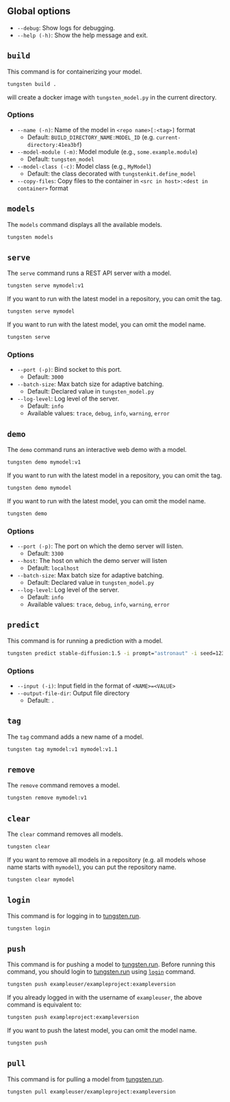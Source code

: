 ## Global options
  - ``--debug``: Show logs for debugging.
  - ``--help (-h)``: Show the help message and exit.

## ``build``
This command is for containerizing your model.

```bash
tungsten build .
```
will create a docker image with ``tungsten_model.py`` in the current directory.

### Options
  - ``--name (-n)``: Name of the model in ``<repo name>[:<tag>]`` format
    - Default: ``BUILD_DIRECTORY_NAME:MODEL_ID`` (e.g. ``current-directory:41ea3bf``)
  - ``--model-module (-m)``: Model module (e.g., ``some.example.module``)
    - Default: ``tungsten_model``
  - ``--model-class (-c)``: Model class (e.g., ``MyModel``)  
    - Default: the class decorated with ``tungstenkit.define_model``
  - ``--copy-files``: Copy files to the container in ``<src in host>:<dest in container>`` format

## ``models``
The ``models`` command displays all the available models.

```bash
tungsten models
```

## ``serve``
The ``serve`` command runs a REST API server with a model.
```bash
tungsten serve mymodel:v1
```

If you want to run with the latest model in a repository, you can omit the tag.
```bash
tungsten serve mymodel
```

If you want to run with the latest model, you can omit the model name.
```bash
tungsten serve
```

### Options
  - ``--port (-p)``: Bind socket to this port.
    - Default: ``3000``
  - ``--batch-size``: Max batch size for adaptive batching.
    - Default: Declared value in ``tungsten_model.py``
  - ``--log-level``: Log level of the server.
    - Default: ``info``
    - Available values: ``trace``, ``debug``, ``info``, ``warning``, ``error``


## ``demo``
The ``demo`` command runs an interactive web demo with a model.
```bash
tungsten demo mymodel:v1
```

If you want to run with the latest model in a repository, you can omit the tag.
```bash
tungsten demo mymodel
```

If you want to run with the latest model, you can omit the model name.
```bash
tungsten demo
```

### Options
  - ``--port (-p)``: The port on which the demo server will listen.
    - Default: ``3300``
  - ``--host``: The host on which the demo server will listen
    - Default: ``localhost``
  - ``--batch-size``: Max batch size for adaptive batching.
    - Default: Declared value in ``tungsten_model.py``
  - ``--log-level``: Log level of the server.
    - Default: ``info``
    - Available values: ``trace``, ``debug``, ``info``, ``warning``, ``error``

## ``predict``
This command is for running a prediction with a model.

```bash
tungsten predict stable-diffusion:1.5 -i prompt="astronaut" -i seed=1234
```

### Options
  - ``--input (-i)``: Input field in the format of ``<NAME>=<VALUE>``
  - ``--output-file-dir``: Output file directory
    - Default: ``.``

## ``tag``
The ``tag`` command adds a new name of a model.

```bash
tungsten tag mymodel:v1 mymodel:v1.1
```

## ``remove``
The ``remove`` command removes a model.

```bash
tungsten remove mymodel:v1
```

## ``clear``
The ``clear`` command removes all models.

```bash
tungsten clear
```

If you want to remove all models in a repository (e.g. all models whose name starts with ``mymodel``), you can put the repository name.

```bash
tungsten clear mymodel
```

## ``login``
This command is for logging in to [tungsten.run](https://tungsten.run).

```bash
tungsten login
```

## ``push``
This command is for pushing a model to [tungsten.run](https://tungsten.run).
Before running this command, you should login to [tungsten.run](https://tungsten.run) using [``login``](#login) command.

```bash
tungsten push exampleuser/exampleproject:exampleversion
```

If you already logged in with the username of ``exampleuser``, the above command is equivalent to:

```bash
tungsten push exampleproject:exampleversion
```

If you want to push the latest model, you can omit the model name.
```bash
tungsten push
```

## ``pull``
This command is for pulling a model from [tungsten.run](https://tungsten.run).

```bash
tungsten pull exampleuser/exampleproject:exampleversion
```